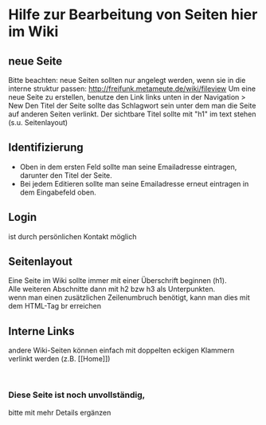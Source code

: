 # Hilfe zur Bearbeitung von Seiten hier im Wiki

## neue Seite
Bitte beachten: neue Seiten sollten nur angelegt werden, wenn sie in die interne struktur passen: http://freifunk.metameute.de/wiki/fileview
Um eine neue Seite zu erstellen, benutze den Link links unten in der Navigation > New
Den Titel der Seite sollte das Schlagwort sein unter dem man die Seite auf anderen Seiten verlinkt. Der sichtbare Titel sollte mit "h1" im text stehen (s.u. Seitenlayout)

## Identifizierung
* Oben in dem ersten Feld sollte man seine Emailadresse eintragen, darunter den Titel der Seite.
* Bei jedem Editieren sollte man seine Emailadresse erneut eintragen in dem Eingabefeld oben.

## Login 
ist durch persönlichen Kontakt möglich

## Seitenlayout
Eine Seite im Wiki sollte immer mit einer Überschrift beginnen (h1).<br>
Alle weiteren Abschnitte dann mit h2 bzw h3 als Unterpunkten.<br>
wenn man einen zusätzlichen Zeilenumbruch benötigt, kann man dies mit dem HTML-Tag br erreichen

## Interne Links
andere Wiki-Seiten können einfach mit doppelten eckigen Klammern verlinkt werden (z.B. [[Home]])


<br>

### Diese Seite ist noch unvollständig,<br>
bitte mit mehr Details ergänzen

